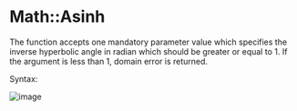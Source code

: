 # Math::Asinh
The function accepts one mandatory parameter value which specifies the inverse hyperbolic angle in radian which should be greater or equal to 1. 
If the argument is less than 1, domain error is returned. 

Syntax:

![image](https://user-images.githubusercontent.com/70141250/126687213-e6120e8c-68fe-4572-a257-f85a84b3fdde.png)


